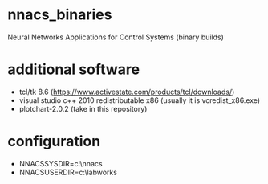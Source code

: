 # nnacs_binaries
Neural Networks Applications for Control Systems (binary builds)

# additional software
* tcl/tk 8.6 (https://www.activestate.com/products/tcl/downloads/)
* visual studio c++ 2010 redistributable x86 (usually it is vcredist_x86.exe)
* plotchart-2.0.2 (take in this repository)

# configuration
* NNACSSYSDIR=c:\nnacs
* NNACSUSERDIR=c:\labworks
